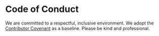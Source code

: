 # Code of Conduct

We are committed to a respectful, inclusive environment. We adopt the [Contributor Covenant](https://www.contributor-covenant.org/) as a baseline. Please be kind and professional.
